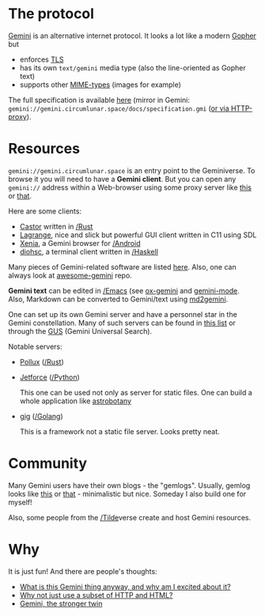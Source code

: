 # The protocol

[Gemini](https://gemini.circumlunar.space/) is an alternative internet protocol. It looks a lot like a modern [Gopher](https://en.wikipedia.org/wiki/Gopher_(protocol)) but

- enforces [TLS](https://en.wikipedia.org/wiki/Transport_Layer_Security)
- has its own `text/gemini` media type (also the line-oriented as Gopher text)
- supports other [MIME-types](https://en.wikipedia.org/wiki/MIME) (images for example)

The full specification is available [here](https://gemini.circumlunar.space/docs/specification.html) (mirror in Gemini: `gemini://gemini.circumlunar.space/docs/specification.gmi` ([or via HTTP-proxy](https://portal.mozz.us/gemini/gemini.circumlunar.space/docs/specification.gmi)).

# Resources

`gemini://gemini.circumlunar.space` is an entry point to the Geminiverse. To browse it you will need to have a **Gemini client**. But you can open any `gemini://` address within a Web-browser using some proxy server like [this](https://portal.mozz.us/gemini/gemini.circumlunar.space) or [that](https://proxy.vulpes.one/gemini/gemini.circumlunar.space).

Here are some clients:

- [Castor](https://git.sr.ht/~julienxx/castor) written in [/Rust]()
- [Lagrange](https://gmi.skyjake.fi/lagrange), nice and slick but powerful GUI client written in C11 using SDL
- [Xenia](https://gitlab.com/tslocum/xenia), a Gemini browser for [/Android]()
- [diohsc](https://portal.mozz.us/gemini/gemini.thegonz.net/diohsc/), a terminal client written in [/Haskell]()

Many pieces of Gemini-related software are listed [here](https://portal.mozz.us/gemini/gemini.circumlunar.space/software/). Also, one can always look at [awesome-gemini](https://github.com/kr1sp1n/awesome-gemini) repo.

**Gemini text** can be edited in [/Emacs]() (see [ox-gemini](https://github.com/emacsmirror/ox-gemini) and [gemini-mode](https://github.com/matt-y/gemini-mode). Also, Markdown can be converted to Gemini/text using [md2gemini](https://github.com/makeworld-the-better-one/md2gemini).

One can set up its own Gemini server and have a personnel star in the Gemini constellation. Many of such servers can be found in [this list](https://portal.mozz.us/gemini/gemini.circumlunar.space/servers/) or through the [GUS](https://portal.mozz.us/gemini/gus.guru/) (Gemini Universal Search). 

Notable servers:

- [Pollux](https://git.sr.ht/~julienxx/pollux) ([/Rust]())
- [Jetforce](https://github.com/michael-lazar/jetforce) ([/Python]())
  
    This one can be used not only as server for static files. One can build a whole application like [astrobotany](https://github.com/michael-lazar/astrobotany)

- [gig](https://github.com/pitr/gig) ([/Golang]())

    This is a framework not a static file server. Looks pretty neat.

# Community

Many Gemini users have their own blogs - the "gemlogs". Usually, gemlog looks like [this](https://portal.mozz.us/gemini/gemini.marmaladefoo.com/blog/) or [that](https://portal.mozz.us/gemini/republic.circumlunar.space/users/joneworlds/) - minimalistic but nice. Someday I also build one for myself!

Also, some people from the [/Tilde]()verse create and host Gemini resources.

# Why

It is just fun! And there are people's thoughts:

- [What is this Gemini thing anyway, and why am I excited about it?](https://portal.mozz.us/gemini/drewdevault.com/2020/11/01/What-is-Gemini-anyway.gmi)
- [Why not just use a subset of HTTP and HTML?](https://portal.mozz.us/gemini/gemini.circumlunar.space/~solderpunk/gemlog/why-not-just-use-a-subset-of-http-and-html.gmi)
- [Gemini, the stronger twin](https://portal.mozz.us/gemini/gemini.sensorstation.co/computing/gemini.gmi)